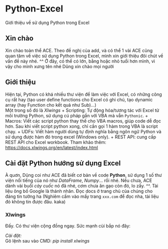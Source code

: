 # Python-Excel
Giới thiệu về sử dụng Python trong Excel

## Xin chào
   Xin chào toàn thể ACE.
   Theo đề nghị của add, và có thể 1 vài ACE cũng quan tâm về việc sử dụng Python trong Excel, mình xin giới thiệu đôi chút về vấn đề này nhé. ^^
   Ở đây, có thể có lớn, bằng hoặc nhỏ tuổi hơn mình, vì vậy cho mình xưng tên nhé
   Dũng xin chào mọi người

## Giới thiệu
   Hiện tại, Python có khá nhiều thư viện để làm việc với Excel, có những công cụ rất hay (tạo user define functions cho Excel có ghi chú, tạo dynamic array (hay Function cho kết quả như Sub)...)
   <br/>
   Một trong số đó là *Xlwings*
      + Scripting: Tự động hóa/tương tác với Excel từ môi trường Python, sử dụng cú pháp gần với VBA mà vẫn `Pythonic`.
      + Macros: Viết các script python thay thế cho VBA macros, giúp code dễ đọc hơn. Sau khi viết script python xong, chỉ cần gọi 1 hàm trong VBA là script chạy.
      + UDFs: Viết hàm người dùng tự định nghĩa bằng ngôn ngữ Python và sử dụng được hàm đó trong excel (Windows only).
      + REST API: cung cấp REST API cho Excel workbook.
   Tham khảo thêm: https://docs.xlwings.org/en/latest/index.html


## Cài đặt Python hướng sử dụng Excel
À quơn, Dũng coi như ACE đã biết cơ bản về code **Python**, sử dụng 1 số thư viện nổi tiếng của nó như *DataFrame*, *Numpy*... rồi nhé. Nếu chưa, ACE dành vài buổi *cày cuốc* nó đã nhé, cơm chưa ăn gạo còn đó, lo zầy. ^^. Tài liệu ông bố Google là thánh nhân. Đọc docs ở trang chủ của chúng cho đáng tin tưởng ha (Nghiêm cấm vào mấy trang `xxx.com` để đọc nha, tài liệu đó không tin được đâu. kaka)
<br/>

### **Xlwings** ###
Đấy. Có thư viện cộng đồng ngay. Sức mạnh cùi bắp nó đây:
   
*Cài đặt:*
<br/>
   Gõ lệnh sau vào CMD: *pip install xlwings*
      
      
      
      
      
      
      
      
      
      
      
      
      
      
      
      
      
      
      
      
      
     
